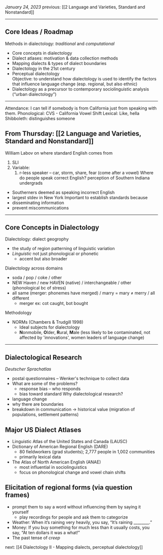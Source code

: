 *January 24, 2023*
previous: [[2 Language and Varieties, Standard and Nonstandard]]

---

## Core Ideas / Roadmap
Methods in dialectology: *traditional* and *computational*  
- Core concepts in dialectology
- Dialect atlases: motivation & data collection methods
- Mapping dialects & types of dialect boundaries
- Dialectology in the 21st century
- Perceptual dialectology  
Objective: to understand how dialectology is used to identify the factors that influence language change (esp. regional, but also ethnic)
- Dialectology as a precursor to contemporary sociolinguistic analysis (“urban dialectology”)

---

Attendance: I can tell if somebody is from California just from speaking with them.
Phonological: CVS - California Vowel Shift
Lexical: Like, hella
Shibboleth: distinguishes someone

## From Thursday:  [[2 Language and Varieties, Standard and Nonstandard]]
William Labov on where standard English comes from
1. SLI
2. Variable: 
	1. r-less speaker – car, storm, share, fear (come after a vowel)
Where do people speak correct English? perception of Southern Indiana undergrads
- Southerners deemed as speaking incorrect English
- largest stdev in New York
Important to establish standards because
- disseminating information 
- prevent miscommunications 

---

## Core Concepts in Dialectology
Dialectology: dialect geogrophy
- the study of region patterning of linguistic variation
- *Linguistic* not just phonological or phonetic
	- accent but also broader

Dialectology across domains
- soda / pop / coke / other
- NEW Haven / new HAVEN (native) / interchangeable / other (phonological bc of stress)
- all same (merger: phonemes have merged) / marry = mary ≠ merry / all different
	- merger ex: cot caught, bot bought

Methodology
- NORMs (Chambers & Trudgill 1998)
	- Ideal subjects for dialectology
	- **N**onmobile, **O**lder, **R**ural, **M**ale (less likely to be contaminated, not affected by 'innovations', women leaders of language change)

---

## Dialectological Research
*Deutscher Sprachatlas*
- postal questionnaires – Wenker's technique to collect data
- What are some of the problems?
	- response bias – who responds
	- bias toward standard
Why dialectological research?
- language change
- why there are boundaries
- breakdown in communication -> historical value (migration of populations, settlement patterns)

## Major US Dialect Atlases
- Linguistic Atlas of the United States and Canada (LAUSC)
- Dictionary of American Regional English (DARE)
	- 80 fieldworkers (grad students); 2,777 people in 1,002 communities
	- primarily lexical data
- The Atlas of North American English (ANAE)
	- most influential in sociolinguistics
	- focus on phonological change and vowel chain shifts

## Elicitation of regional forms (via question frames)
- prompt them to say a word without influencing them by saying it yourself
	- play recordings for people and ask them to categorize
- Weather: When it’s raining very heavily, you say, “It’s raining ________.”
- Money: If you buy something for much less than it usually costs, you say, “At ten dollars it was a what!”
- The past tense of *creep*





next: [[4 Dialectology II - Mapping dialects, perceptual dialectology]]



